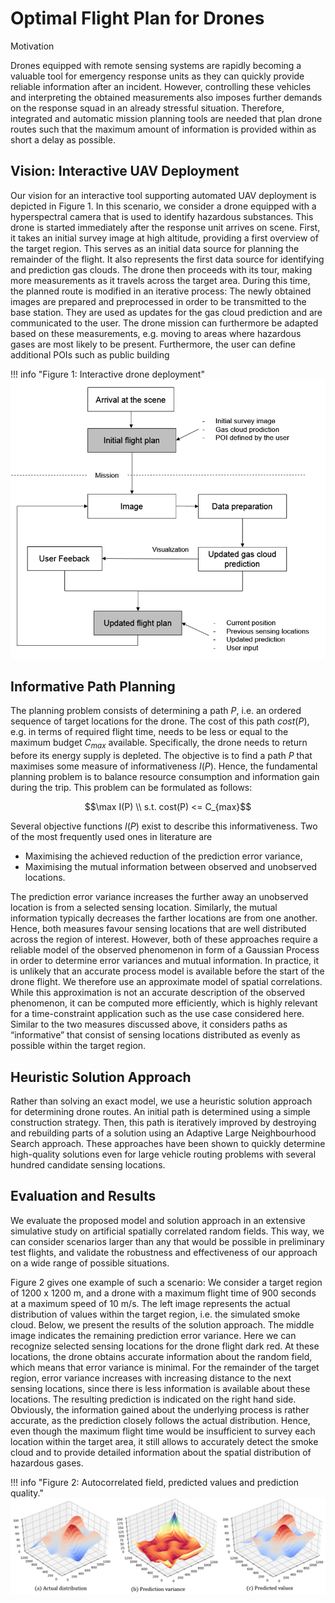 # Optimal Flight Plan for Drones

Motivation

Drones equipped with remote sensing systems are rapidly becoming a valuable tool for emergency response units as they
can quickly provide reliable information after an incident. However, controlling these vehicles and interpreting the
obtained measurements also imposes further demands on the response squad in an already stressful situation. Therefore,
integrated and automatic mission planning tools are needed that plan drone routes such that the maximum amount of
information is provided within as short a delay as possible.

## Vision: Interactive UAV Deployment

Our vision for an interactive tool supporting automated UAV deployment is depicted in Figure 1. In this scenario, we
consider a drone equipped with a hyperspectral camera that is used to identify hazardous substances. This drone is
started immediately after the response unit arrives on scene. First, it takes an initial survey image at high altitude,
providing a first overview of the target region. This serves as an initial data source for planning the remainder of the
flight. It also represents the first data source for identifying and prediction gas clouds. The drone then proceeds with
its tour, making more measurements as it travels across the target area. During this time, the planned route is modified
in an iterative process: The newly obtained images are prepared and preprocessed in order to be transmitted to the base
station. They are used as updates for the gas cloud prediction and are communicated to the user. The drone mission can
furthermore be adapted based on these measurements, e.g. moving to areas where hazardous gases are most likely to be
present. Furthermore, the user can define additional POIs such as public building

!!! info "Figure 1: Interactive drone deployment"
    ![](deployment.png)


## Informative Path Planning

The planning problem consists of determining a path $P$, i.e. an ordered sequence of target locations for the drone. The
cost of this path $cost(P)$, e.g. in terms of required flight time, needs to be less or equal to the maximum budget
$C_{max}$ available. Specifically, the drone needs to return before its energy supply is depleted. The objective is to
find a path $P$ that maximises some measure of informativeness $I(P)$. Hence, the fundamental planning problem is to
balance resource consumption and information gain during the trip. This problem can be formulated as follows:

$$\max I(P) \\
s.t. cost(P) <= C_{max}$$

Several objective functions $I(P)$ exist to describe this informativeness.
Two of the most frequently used ones in literature are
- Maximising the achieved reduction of the prediction error variance,
- Maximising the mutual information between observed and unobserved locations.

The prediction error variance increases the further away an unobserved location is from a selected sensing location.
Similarly, the mutual information typically decreases the farther locations are from one another. Hence, both measures
favour sensing locations that are well distributed across the region of interest. However, both of these approaches
require a reliable model of the observed phenomenon in form of a Gaussian Process in order to determine error variances
and mutual information. In practice, it is unlikely that an accurate process model is available before the start of the
drone flight. We therefore use an approximate model of spatial correlations. While this approximation is not an accurate
description of the observed phenomenon, it can be computed more efficiently, which is highly relevant for a
time-constraint application such as the use case considered here. Similar to the two measures discussed above, it
considers paths as “informative” that consist of sensing locations distributed as evenly as possible within the target
region.

## Heuristic Solution Approach

Rather than solving an exact model, we use a heuristic solution approach for determining drone routes. An initial path
is determined using a simple construction strategy. Then, this path is iteratively improved by destroying and rebuilding
parts of a solution using an Adaptive Large Neighbourhood Search approach. These approaches have been shown to quickly
determine high-quality solutions even for large vehicle routing problems with several hundred candidate sensing
locations.

## Evaluation and Results

We evaluate the proposed model and solution approach in an extensive simulative study on artificial spatially correlated
random fields. This way, we can consider scenarios larger than any that would be possible in preliminary test flights,
and validate the robustness and effectiveness of our approach on a wide range of possible situations.

Figure 2 gives one example of such a scenario: We consider a target region of 1200 x 1200 m, and a drone with a maximum
flight time of 900 seconds at a maximum speed of 10 m/s. The left image represents the actual distribution of values
within the target region, i.e. the simulated smoke cloud. Below, we present the results of the solution approach. The
middle image indicates the remaining prediction error variance. Here we can recognize selected sensing locations for the
drone flight dark red. At these locations, the drone obtains accurate information about the random field, which means
that error variance is minimal. For the remainder of the target region, error variance increases with increasing
distance to the next sensing locations, since there is less information is available about these locations. The
resulting prediction is indicated on the right hand side. Obviously, the information gained about the underlying process
is rather accurate, as the prediction closely follows the actual distribution. Hence, even though the maximum flight
time would be insufficient to survey each location within the target area, it still allows to accurately detect the
smoke cloud and to provide detailed information about the spatial distribution of hazardous gases.

!!! info "Figure 2: Autocorrelated field, predicted values and prediction quality."
    ![](evaluation-example.png)
